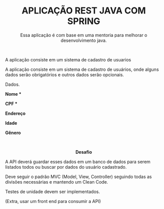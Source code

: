 <h1 style="text-align: center;">APLICA&Ccedil;&Atilde;O REST JAVA COM SPRING</h1>
<p style="text-align: center;">Essa aplica&ccedil;&atilde;o &eacute; com base em uma mentoria para melhorar o desenvolvimento java.</p>
<p>&nbsp;</p>
<p>A aplica&ccedil;&atilde;o consiste em um sistema de cadastro de usuarios</p>
<p><span style="font-weight: 400;">A aplica&ccedil;&atilde;o consiste em um sistema de cadastro de usu&aacute;rios, onde alguns dados ser&atilde;o obrigat&oacute;rios e outros dados ser&atilde;o opcionais.&nbsp;</span></p>
<p><span style="font-weight: 400;">Dados.</span></p>
<p><strong>Nome *</strong></p>
<p><strong>CPF *</strong></p>
<p><strong>Endere&ccedil;o</strong></p>
<p><strong>Idade</strong></p>
<p><strong>G&ecirc;nero</strong></p>
<p>&nbsp;</p>
<p style="text-align: center;"><strong> Desafio </strong></p>
<p><span style="font-weight: 400;">A API dever&aacute; guardar esses dados em um banco de dados para serem listados todos ou buscar por dados do usu&aacute;rio cadastrado.</span></p>
<p><span style="font-weight: 400;">Deve seguir o padr&atilde;o MVC (Model, View, Controller) seguindo todas as divis&otilde;es necess&aacute;rias e mantendo um Clean Code.&nbsp;</span></p>
<p><span style="font-weight: 400;">Testes de unidade devem ser implementados.</span></p>
<p><span style="font-weight: 400;">(Extra, usar um front end para consumir a API)</span></p>
